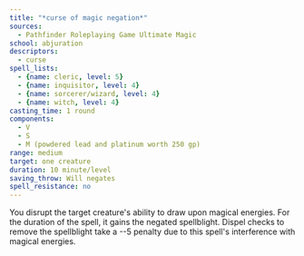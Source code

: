```yaml
---
title: "*curse of magic negation*"
sources:
  - Pathfinder Roleplaying Game Ultimate Magic
school: abjuration
descriptors:
  - curse
spell_lists:
  - {name: cleric, level: 5}
  - {name: inquisitor, level: 4}
  - {name: sorcerer/wizard, level: 4}
  - {name: witch, level: 4}
casting_time: 1 round
components:
  - V
  - S
  - M (powdered lead and platinum worth 250 gp)
range: medium
target: one creature
duration: 10 minute/level
saving_throw: Will negates
spell_resistance: no
---
```


You disrupt the target creature's ability to draw upon magical energies. For the duration of the spell, it gains the negated spellblight. Dispel checks to remove the spellblight take a --5 penalty due to this spell's interference with magical energies.

